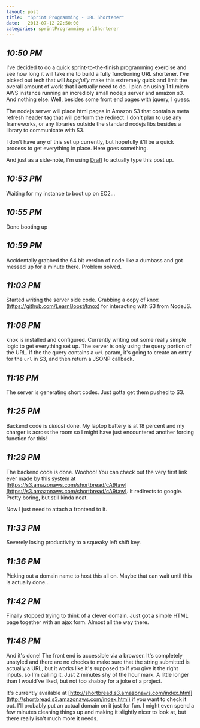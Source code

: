 ```yaml
---
layout: post
title:  "Sprint Programming - URL Shortener"
date:   2013-07-12 22:50:00
categories: sprintProgramming urlShortener
---
```


_10:50 PM_
----------

I've decided to do a quick sprint-to-the-finish programming exercise and see how long it will take me to build a fully functioning URL shortener. I've picked out tech that will *hopefully* make this extremely quick and limit the overall amount of work that I actually need to do. I plan on using 1 t1.micro AWS instance running an incredibly small nodejs server and amazon s3. And nothing else. Well, besides some front end pages with jquery, I guess.

The nodejs server will place html pages in Amazon S3 that contain a meta refresh header tag that will perform the redirect. I don't plan to use any frameworks, or any libraries outside the standard nodejs libs besides a library to communicate with S3.

I don't have any of this set up currently, but hopefully it'll be a quick process to get everything in place. Here goes something.

And just as a side-note, I'm using [Draft](http://www.draftin.com) to actually type this post up.

_10:53 PM_
----------

Waiting for my instance to boot up on EC2...

_10:55 PM_
----------

Done booting up

_10:59 PM_
----------

Accidentally grabbed the 64 bit version of node like a dumbass and got messed up for a minute there. Problem solved.

_11:03 PM_
----------

Started writing the server side code. Grabbing a copy of knox (https://github.com/LearnBoost/knox) for interacting with S3 from NodeJS.

_11:08 PM_
----------

knox is installed and configured. Currently writing out some really simple logic to get everything set up. The server is only using the query portion of the URL. If the the query contains a `url` param, it's going to create an entry for the `url` in S3, and then return a JSONP callback.

_11:18 PM_
----------

The server is generating short codes. Just gotta get them pushed to S3.

_11:25 PM_
----------

Backend code is *almost* done. My laptop battery is at 18 percent and my charger is across the room so I might have just encountered another forcing function for this!

_11:29 PM_
----------

The backend code is done. Woohoo! You can check out the very first link ever made by this system at [https://s3.amazonaws.com/shortbread/cA9taw](https://s3.amazonaws.com/shortbread/cA9taw). It redirects to google. Pretty boring, but still kinda neat.

Now I just need to attach a frontend to it.

_11:33 PM_
----------

Severely losing productivity to a squeaky left shift key.

_11:36 PM_
----------

Picking out a domain name to host this all on. Maybe that can wait until this is actually done...

_11:42 PM_
----------

Finally stopped trying to think of a clever domain. Just got a simple HTML page together with an ajax form. Almost all the way there.

_11:48 PM_
----------

And it's done! The front end is accessible via a browser. It's completely unstyled and there are no checks to make sure that the string submitted is actually a URL, but it works like it's supposed to if you give it the right inputs, so I'm calling it. Just 2 minutes shy of the hour mark. A little longer than I would've liked, but not too shabby for a joke of a project.

It's currently available at [http://shortbread.s3.amazonaws.com/index.html](http://shortbread.s3.amazonaws.com/index.html) if you want to check it out. I'll probably put an actual domain on it just for fun. I might even spend a few minutes cleaning things up and making it slightly nicer to look at, but there really isn't much more it needs.